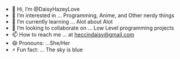 - 👋 Hi, I’m @DaisyHazeyLove
- 👀 I’m interested in ... Programming, Anime, and Other nerdy things
- 🌱 I’m currently learning ... Alot about Alot
- 💞️ I’m looking to collaborate on ... Low Level programming projects
- 📫 How to reach me ... at heccindaisy@gmail.com
- 😄 Pronouns: ...She/Her
- ⚡ Fun fact: ... The sky is blue

<!---
DaisyHazeyLove/DaisyHazeyLove is a ✨ special ✨ repository because its `README.md` (this file) appears on your GitHub profile.
You can click the Preview link to take a look at your changes.
--->
